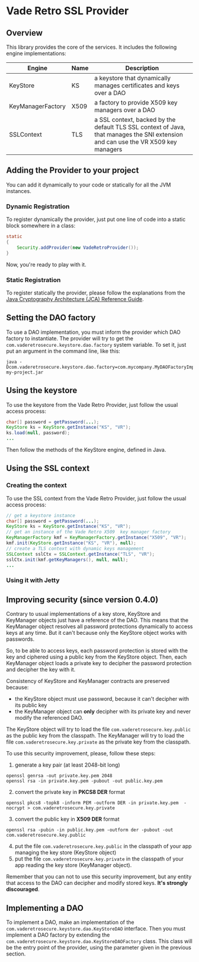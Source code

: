 # Vade Retro SSL Provider

## Overview

This library provides the core of the services. It includes the following engine implementations:

| Engine | Name | Description |
|--------|--------|--------|
| KeyStore | KS | a keystore that dynamically manages certificates and keys over a DAO |
| KeyManagerFactory | X509 | a factory to provide X509 key managers over a DAO |
| SSLContext | TLS | a SSL context, backed by the default TLS SSL context of Java, that manages the SNI extension and can use the VR X509 key managers |


## Adding the Provider to your project

You can add it dynamically to your code or statically for all the JVM instances.

### Dynamic Registration

To register dynamically the provider, just put one line of code into a static block somewhere in a class:
```java
static
{
	Security.addProvider(new VadeRetroProvider());
}
```
Now, you're ready to play with it.

### Static Registration

To register statically the provider, please follow the explanations from the [Java Cryptography Architecture (JCA) Reference Guide](http://docs.oracle.com/javase/8/docs/technotes/guides/security/crypto/CryptoSpec.html#ProviderInstalling).

## Setting the DAO factory

To use a DAO implementation, you must inform the provider which DAO factory to instantiate. The provider will try to get the `com.vaderetrosecure.keystore.dao.factory` system variable. To set it, just put an argument in the command line, like this:
```
java -Dcom.vaderetrosecure.keystore.dao.factory=com.mycompany.MyDAOFactoryImpl my-project.jar
```

## Using the keystore

To use the keystore from the Vade Retro Provider, just follow the usual access process:
```java
char[] password = getPassword(...);
KeyStore ks = KeyStore.getInstance("KS", "VR");
ks.load(null, password);
...
```
Then follow the methods of the KeyStore engine, defined in Java.


## Using the SSL context

### Creating the context

To use the SSL context from the Vade Retro Provider, just follow the usual access process:
```java
// get a keystore instance
char[] password = getPassword(...);
KeyStore ks = KeyStore.getInstance("KS", "VR");
// get an instance of the Vade Retro X509  key manager factory
KeyManagerFactory kmf = KeyManagerFactory.getInstance("X509", "VR");
kmf.init(KeyStore.getInstance("KS", "VR"), null);
// create a TLS context with dynamic keys management
SSLContext sslCtx = SSLContext.getInstance("TLS", "VR");
sslCtx.init(kmf.getKeyManagers(), null, null);
...
```

### Using it with Jetty

## Improving security (since version 0.4.0)

Contrary to usual implementations of a key store, KeyStore and KeyManager objects just have a reference of the DAO. This means that the KeyManager object resolves all password protections dynamically to access keys at any time. But it can't because only the KeyStore object works with passwords.

So, to be able to access keys, each password protection is stored with the key and ciphered using a public key from the KeyStore object. Then, each KeyManager object loads a private key to decipher the password protection and decipher the key with it.

Consistency of KeyStore and KeyManager contracts are preserved because:
* the KeyStore object must use password, because it can't decipher with its public key
* the KeyManager object can __only__ decipher with its private key and never modify the referenced DAO.

The KeyStore object will try to load the file `com.vaderetrosecure.key.public` as the public key from the classpath. The KeyManager will try to load the file `com.vaderetrosecure.key.private` as the private key from the classpath.

To use this security improvement, please, follow these steps:
1. generate a key pair (at least 2048-bit long)
```
openssl genrsa -out private.key.pem 2048
openssl rsa -in private.key.pem -pubout -out public.key.pem
```
2. convert the private key in __PKCS8 DER__ format
```
openssl pkcs8 -topk8 -inform PEM -outform DER -in private.key.pem  -nocrypt > com.vaderetrosecure.key.private
```
3. convert the public key in __X509 DER__ format
```
openssl rsa -pubin -in public.key.pem -outform der -pubout -out com.vaderetrosecure.key.public
```
4. put the file `com.vaderetrosecure.key.public` in the classpath of your app managing the key store (KeyStore object)
5. put the file `com.vaderetrosecure.key.private` in the classpath of your app reading the key store (KeyManager object).

Remember that you can not to use this security improvement, but any entity that access to the DAO can decipher and modify stored keys. __It's strongly discouraged__. 

## Implementing a DAO

To implement a DAO, make an implementation of the `com.vaderetrosecure.keystore.dao.KeyStoreDAO` interface. Then you must implement a DAO factory by extending the `com.vaderetrosecure.keystore.dao.KeyStoreDAOFactory` class. This class will be the entry point of the provider, using the parameter given in the previous section.
